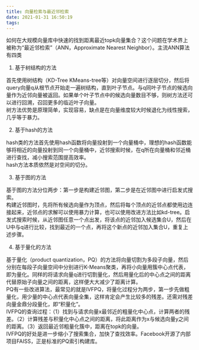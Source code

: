 ```yaml
---
title: 向量检索与最近邻检索
date: 2021-01-31 16:50:19
tags:
---
```


如何在大规模向量库中快速的找到距离最近topk向量集合？这个问题在学术界上被称为“最近邻检索”（ANN，Approximate Nearest Neighbor）。主流ANN算法有四类  

1. 基于树结构的方法  

首先使用树结构（KD-Tree KMeans-tree等）对向量空间进行逐层切分，然后将query向量q从根节点开始走一遍树结构，直到叶子节点。与q同叶子节点的候选向量作为近邻向量被返回。如果单个叶子节点中的候选向量数目不够，则树方法还可以进行回溯，召回更多的临近叶子向量。  
树方法优势是原理简单，实现容易，缺点是在向量维度较大时候退化为线性搜索，几乎等于暴力。  

2. 基于hash的方法  

hash类的方法首先使用hash函数将向量投射到一个向量桶中，理想的hash函数能够将相近的向量投射到同一个向量桶中，近邻搜索时候，在q所在向量桶和邻近桶进行查找，减小搜索范围提高效率。  
hash方法本质依然是对空间的切分。

3. 基于图的方法  

基于图的方法分位两步：第一步是构建近邻图，第二步是在近邻图中进行启发式搜索。  
构建近邻图时，先将所有候选向量作为顶点，然后将每个顶点的近邻点都使用边连接起来，近邻点的求解可以使用暴力计算，也可以使用改进方法比如kd-tree。启发式搜索时候，从近邻图任意一个点出发，将该点的近邻加入候选集合U，然后在U中与q进行比较，找到最近的一个点，再将这个新点的近邻加入集合U，重复上述步骤。  

4. 基于量化的方法  
 
基于量化（product quantization，PQ）的方法将向量切割为多段子向量，然后分别在每段子向量空间中分别进行K-Means聚类，再将小向量用簇中心点代表，即为量化。同样的将请求向量q进行切割量化，然后用量化后的中心点之间的距离代替原始子向量之间的距离，这样便大大减少了距离计算。  
PQ有一些改进算法，最常见的就是IVFPQ，将量化过程分为两步，第一步先做粗量化，用少量的中心点代表向量全集，这样肯定会产生比较多的残差。还需对残差向量金鼎分段量化，即“积量化”。  
IVFPQ的查询过程：（1）找到与请求向量x最邻近的粗量化中心点，计算两者的残差。（2）计算残差与积量化中心点之间的距离，将此距离作为x与候选向量y之间的距离。（3）返回最近邻粗量化簇中，距离在topk的向量。  
IVFPQ的好处是进一步缩小了搜索集合，加快了查找效率。Facebook开源了内部项目FAISS，正是标准的PQ索引构建库。  

